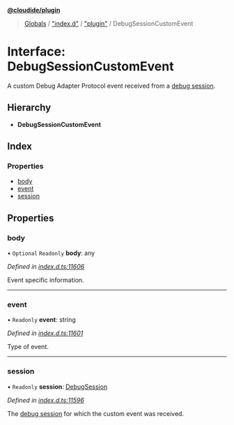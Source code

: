 **[@cloudide/plugin](../README.md)**

> [Globals](../README.md) / ["index.d"](../modules/_index_d_.md) / ["plugin"](../modules/_index_d_._plugin_.md) / DebugSessionCustomEvent

# Interface: DebugSessionCustomEvent

A custom Debug Adapter Protocol event received from a [debug session](#DebugSession).

## Hierarchy

* **DebugSessionCustomEvent**

## Index

### Properties

* [body](_index_d_._plugin_.debugsessioncustomevent.md#body)
* [event](_index_d_._plugin_.debugsessioncustomevent.md#event)
* [session](_index_d_._plugin_.debugsessioncustomevent.md#session)

## Properties

### body

• `Optional` `Readonly` **body**: any

*Defined in [index.d.ts:11606](https://github.com/shuyaqian/cloudide-plugin-api/blob/9d985be/index.d.ts#L11606)*

Event specific information.

___

### event

• `Readonly` **event**: string

*Defined in [index.d.ts:11601](https://github.com/shuyaqian/cloudide-plugin-api/blob/9d985be/index.d.ts#L11601)*

Type of event.

___

### session

• `Readonly` **session**: [DebugSession](_index_d_._plugin_.debugsession.md)

*Defined in [index.d.ts:11596](https://github.com/shuyaqian/cloudide-plugin-api/blob/9d985be/index.d.ts#L11596)*

The [debug session](#DebugSession) for which the custom event was received.
